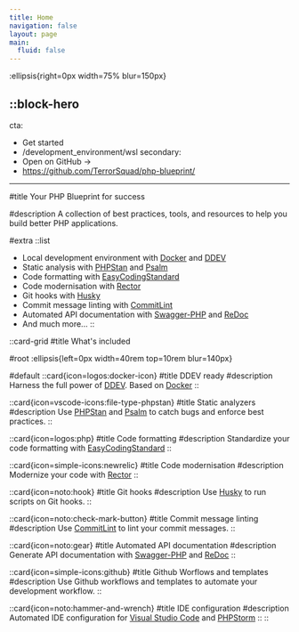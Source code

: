 ```yaml
---
title: Home
navigation: false
layout: page
main:
  fluid: false
---
```


:ellipsis{right=0px width=75% blur=150px}

::block-hero
---
cta:
  - Get started
  - /development_environment/wsl
secondary:
  - Open on GitHub →
  - https://github.com/TerrorSquad/php-blueprint/
---

#title
Your PHP Blueprint for success

#description
A collection of best practices, tools, and resources to help you build better PHP applications.

#extra
  ::list
  - Local development environment with [Docker](https://www.docker.com/) and [DDEV](https://www.ddev.com/)
  - Static analysis with [PHPStan](https://phpstan.org/) and [Psalm](https://psalm.dev/)
  - Code formatting with [EasyCodingStandard](https://github.com/easy-coding-standard/easy-coding-standard)
  - Code modernisation with [Rector](https://getrector.org/)
  - Git hooks with [Husky](https://typicode.github.io/husky/)
  - Commit message linting with [CommitLint](https://commitlint.js.org/)
  - Automated API documentation with [Swagger-PHP](https://zircote.github.io/swagger-php/) and [ReDoc](https://github.com/Redocly/redoc)
  - And much more...
  ::

::card-grid
#title
What's included

#root
:ellipsis{left=0px width=40rem top=10rem blur=140px}

#default
  ::card{icon=logos:docker-icon}
  #title
  DDEV ready
  #description
  Harness the full power of [DDEV](https://www.ddev.com/). Based on [Docker](https://www.docker.com/)
  ::

  ::card{icon=vscode-icons:file-type-phpstan}
  #title
  Static analyzers
  #description
  Use [PHPStan](https://phpstan.org/) and [Psalm](https://psalm.dev/) to catch bugs and enforce best practices.
  ::

  ::card{icon=logos:php}
  #title
  Code formatting
  #description
  Standardize your code formatting with [EasyCodingStandard](https://github.com/easy-coding-standard/easy-coding-standard)
  ::

  ::card{icon=simple-icons:newrelic}
  #title
  Code modernisation
  #description
  Modernize your code with [Rector](https://getrector.org/)
  ::

  ::card{icon=noto:hook}
  #title
  Git hooks
  #description
  Use [Husky](https://typicode.github.io/husky/) to run scripts on Git hooks.
  ::

  ::card{icon=noto:check-mark-button}
  #title
  Commit message linting
  #description
  Use [CommitLint](https://commitlint.js.org/) to lint your commit messages.
  ::

  ::card{icon=noto:gear}
  #title
  Automated API documentation
  #description
  Generate API documentation with [Swagger-PHP](https://zircote.github.io/swagger-php/) and [ReDoc](https://github.com/Redocly/redoc)
  ::

  ::card{icon=simple-icons:github}
  #title
  Github Worflows and templates
  #description
  Use Github workflows and templates to automate your development workflow.
  ::

  ::card{icon=noto:hammer-and-wrench}
  #title
  IDE configuration
  #description
  Automated IDE configuration for [Visual Studio Code](https://code.visualstudio.com/) and [PHPStorm](https://www.jetbrains.com/phpstorm/)
  ::
::
